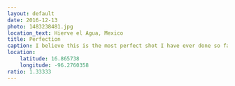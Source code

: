 ```yaml
---
layout: default
date: 2016-12-13
photo: 1483238481.jpg
location_text: Hierve el Agua, Mexico
title: Perfection
caption: I believe this is the most perfect shot I have ever done so far in my life.
location:
    latitude: 16.865738
    longitude: -96.2760358
ratio: 1.33333
---
```

